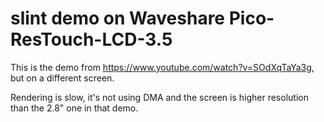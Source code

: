 # slint demo on Waveshare Pico-ResTouch-LCD-3.5

This is the demo from https://www.youtube.com/watch?v=SOdXqTaYa3g, but on a different screen.

Rendering is slow, it's not using DMA and the screen is higher resolution than the 2.8" one in that demo.
